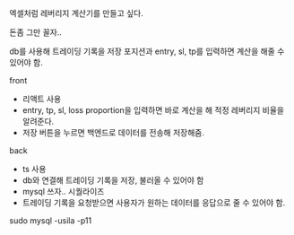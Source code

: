 엑셀처럼 레버리지 계산기를 만들고 싶다.

돈좀 그만 꼴자..

db를 사용해 트레이딩 기록을 저장
포지션과 entry, sl, tp를 입력하면 계산을 해줄 수 있어야 함.


front
- 리액트 사용
- entry, tp, sl, loss proportion을 입력하면 바로 계산을 해 적정 레버리지 비율을 알려준다.
- 저장 버튼을 누르면 백엔드로 데이터를 전송해 저장해줌. 


back
- ts 사용
- db와 연결해 트레이딩 기록을 저장, 불러올 수 있어야 함
- mysql 쓰자.. 시퀄라이즈
- 트레이딩 기록을 요청받으면 사용자가 원하는 데이터를 응답으로 줄 수 있어야 함.

sudo mysql -usila -p11